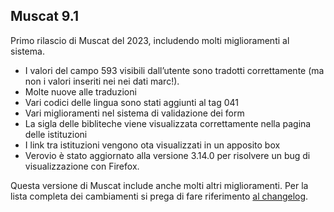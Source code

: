 ## Muscat 9.1

Primo rilascio di Muscat del 2023, includendo molti miglioramenti al sistema.

* I valori del campo 593 visibili dall’utente sono tradotti correttamente (ma non i valori inseriti nei nei dati marc!).
* Molte nuove alle traduzioni
* Vari codici delle lingua sono stati aggiunti al tag 041
* Vari miglioramenti nel sistema di validazione dei form
* La sigla delle bibliteche viene visualizzata correttamente nella pagina delle istituzioni
* I link tra istituzioni vengono ota visualizzati in un apposito box
* Verovio è stato aggiornato alla versione 3.14.0 per risolvere un bug di visualizzazione con Firefox.

Questa versione di Muscat include anche molti altri miglioramenti. Per la lista completa dei cambiamenti si prega di fare riferimento [al changelog](https://github.com/rism-ch/muscat/blob/master/CHANGELOG).